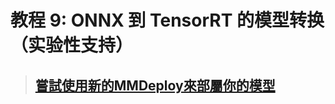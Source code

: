 # 教程 9: ONNX 到 TensorRT 的模型转换（实验性支持）


> ## [嘗試使用新的MMDeploy來部屬你的模型](https://mmdeploy.readthedocs.io/)
